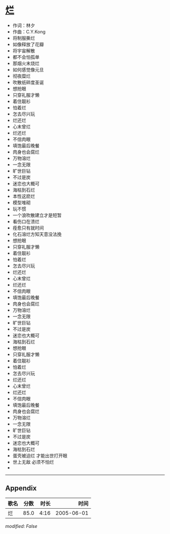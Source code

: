 # [烂](https://music.163.com/song?id=66261)

* 作词：林夕
* 作曲：C.Y.Kong
* 将制服撕烂
* 如像释放了花瓣
* 将宇宙解散
* 都不会怕孤单
* 那烟火末烧烂
* 如何感觉像元旦
* 彻夜糜烂
* 吹散纸碎度圣诞
* 想抢眼
* 只穿礼服才懒
* 着住靓衫
* 怕着烂
* 怎去尽兴玩
* 烂还烂
* 心末曾烂
* 烂还烂
* 不信肉眼
* 填饱最后晚餐
* 肉身也会腐烂
* 万物溶烂
* 一念无限
* 旷世巨钻
* 不过是炭
* 迷恋也大概可
* 海枯到石烂
* 本性这麽烂
* 模型堆砌
* 玩不惯
* 一个浪吹散建立才是短暂
* 看伤口在溃烂
* 痊愈只有就时间
* 化石溶烂方知天意没法挽
* 想抢眼
* 只穿礼服才懒
* 着住靓衫
* 怕着烂
* 怎去尽兴玩
* 烂还烂
* 心末曾烂
* 烂还烂
* 不信肉眼
* 填饱最后晚餐
* 肉身也会腐烂
* 万物溶烂
* 一念无限
* 旷世巨钻
* 不过是炭
* 迷恋也大概可
* 海枯到石烂
* 想抢眼
* 只穿礼服才懒
* 着住靓衫
* 怕着烂
* 怎去尽兴玩
* 烂还烂
* 心末曾烂
* 烂还烂
* 不信肉眼
* 填饱最后晚餐
* 肉身也会腐烂
* 万物溶烂
* 一念无限
* 旷世巨钻
* 不过是炭
* 迷恋也大概可
* 海枯到石烂
* 蛋壳被迫烂 才能出世打开眼
* 世上无敌 必须不怕烂
* 


---

## Appendix

|歌名|分数|时长|时间|
|:---|:---:|---:|---:|
|烂|85.0|4:16|2005-06-01

*modified: False*